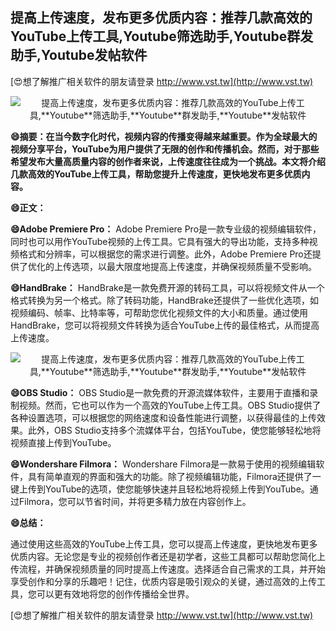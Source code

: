 ## **提高上传速度，发布更多优质内容：推荐几款高效的YouTube上传工具,**Youtube**筛选助手,**Youtube**群发助手,**Youtube**发帖软件**

[😍想了解推广相关软件的朋友请登录 http://www.vst.tw](http://www.vst.tw)

 <center><img src="https://vst.tw/MP4/tuiguang/png/3.png" alt="提高上传速度，发布更多优质内容：推荐几款高效的YouTube上传工具,**Youtube**筛选助手,**Youtube**群发助手,**Youtube**发帖软件"></center>

**😄摘要：在当今数字化时代，视频内容的传播变得越来越重要。作为全球最大的视频分享平台，YouTube为用户提供了无限的创作和传播机会。然而，对于那些希望发布大量高质量内容的创作者来说，上传速度往往成为一个挑战。本文将介绍几款高效的YouTube上传工具，帮助您提升上传速度，更快地发布更多优质内容。**

**😄正文：**

**😄Adobe Premiere Pro：**
Adobe Premiere Pro是一款专业级的视频编辑软件，同时也可以用作YouTube视频的上传工具。它具有强大的导出功能，支持多种视频格式和分辨率，可以根据您的需求进行调整。此外，Adobe Premiere Pro还提供了优化的上传选项，以最大限度地提高上传速度，并确保视频质量不受影响。

**😄HandBrake：**
HandBrake是一款免费开源的转码工具，可以将视频文件从一个格式转换为另一个格式。除了转码功能，HandBrake还提供了一些优化选项，如视频编码、帧率、比特率等，可帮助您优化视频文件的大小和质量。通过使用HandBrake，您可以将视频文件转换为适合YouTube上传的最佳格式，从而提高上传速度。

 <center><img src="https://vst.tw/MP4/tuiguang/png/8.png" alt="提高上传速度，发布更多优质内容：推荐几款高效的YouTube上传工具,**Youtube**筛选助手,**Youtube**群发助手,**Youtube**发帖软件"></center>

**😄OBS Studio：**
OBS Studio是一款免费的开源流媒体软件，主要用于直播和录制视频。然而，它也可以作为一个高效的YouTube上传工具。OBS Studio提供了各种设置选项，可以根据您的网络速度和设备性能进行调整，以获得最佳的上传效果。此外，OBS Studio支持多个流媒体平台，包括YouTube，使您能够轻松地将视频直接上传到YouTube。

**😄Wondershare Filmora：**
Wondershare Filmora是一款易于使用的视频编辑软件，具有简单直观的界面和强大的功能。除了视频编辑功能，Filmora还提供了一键上传到YouTube的选项，使您能够快速并且轻松地将视频上传到YouTube。通过Filmora，您可以节省时间，并将更多精力放在内容创作上。

**😄总结：**

通过使用这些高效的YouTube上传工具，您可以提高上传速度，更快地发布更多优质内容。无论您是专业的视频创作者还是初学者，这些工具都可以帮助您简化上传流程，并确保视频质量的同时提高上传速度。选择适合自己需求的工具，并开始享受创作和分享的乐趣吧！记住，优质内容是吸引观众的关键，通过高效的上传工具，您可以更有效地将您的创作传播给全世界。

[😍想了解推广相关软件的朋友请登录 http://www.vst.tw](http://www.vst.tw)



